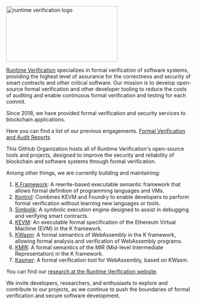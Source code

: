 <picture>
  <img alt="runtime verification logo" src="https://github.com/runtimeverification/runtimeverification/blob/main/rv%20logo%20white.svg" width="300" height="150">
</picture>

[Runtime Verification](https://runtimeverification.com/) specializes in formal verification of software systems, providing the highest level of assurance for the correctness and security of smart contracts and other critical software. Our mission is to develop open-source formal verification and other developer tooling to reduce the costs of auditing and enable continuous formal verification and testing for each commit.

Since 2018, we have provided formal verification and security services to blockchain applications. 

Here you can find a list of our previous engagements. 
 [Formal Verification and Audit Reports](https://github.com/runtimeverification/publications)
 
This GitHub Organization hosts all of Runtime Verification's open-source tools and projects, designed to improve the security and reliability of blockchain and software systems through formal verification.

Among other things, we are currently building and maintaining:

1. [K Framework](https://github.com/kframework/k): A rewrite-based executable semantic framework that allows formal definition of programming languages and VMs.
2. [Kontrol](https://github.com/runtimeverification/kontrol): Combines KEVM and Foundry to enable developers to perform formal verification without learning new languages or tools.
3. [Simbolik](https://github.com/runtimeverification/simbolik): A symbolic execution engine designed to assist in debugging and verifying smart contracts.
4. [KEVM](https://github.com/kframework/evm-semantics): An executable formal specification of the Ethereum Virtual Machine (EVM) in the K framework.
5. [KWasm](https://github.com/kframework/wasm-semantics): A formal semantics of WebAssembly in the K framework, allowing formal analysis and verification of WebAssembly programs.
6. [KMIR](https://github.com/runtimeverification/mir-semantics): A formal semantics of the MIR (Mid-level Intermediate Representation) in the K framework.
7. [Kasmer](https://github.com/runtimeverification/kasmer): A formal verification tool for WebAssembly, based on KWasm.

You can find our [research at the Runtime Verification website](https://runtimeverification.com/publications).

We invite developers, researchers, and enthusiasts to explore and contribute to our projects, as we continue to push the boundaries of formal verification and secure software development.
